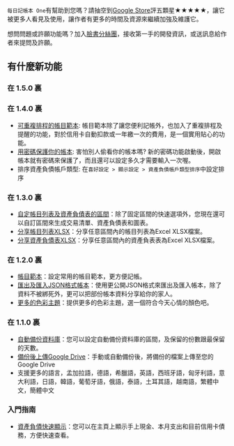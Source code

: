 `每日記帳本 One`有幫助到您嗎？請抽空到[Google Store](https://play.google.com/store/apps/details?id=com.colaorange.dailymoneyone)評五顆星★★★★★，讓它被更多人看見及使用，讓作者有更多的時間及資源來繼續加強及維護它。

想問問題或許願功能嗎？加入[臉書分絲團](https://www.facebook.com/colaorange.daily.money)，接收第一手的開發資訊，或送訊息給作者來提問及許願。

## 有什麼新功能

### 在 1.5.0 裏


### 在 1.4.0 裏
 * [可重複排程的帳目範本](https://youtu.be/TzQj2pY6sWs): 帳目範本除了讓您便利記帳外，也加入了重複排程及提醒的功能，對於信用卡自動扣款或一年繳一次的費用，是一個實用貼心的功能。
 * [用密碼保護你的帳本](https://youtu.be/peoYqNG_4pk): 害怕別人偷看你的帳本嗎? 新的密碼功能啟動後，開啟帳本就有密碼來保護了，而且還可以設定多久才需要輸入一次喔。
 * 排序資產負債帳戶類型: 在`喜好設定 > 顯示設定 > 資產負債帳戶類型排序`中設定排序

### 在 1.3.0 裏
 * [自定帳目列表及資產負債表的區間](https://youtu.be/O7EcLN82qIU)：除了固定區間的快速選項外，您現在還可以自訂區間來生成交易清單、資產負債表和圖表。
 * [分享帳目列表XLSX](https://youtu.be/Bf7j39fsCSc)：分享任意區間內的帳目列表為Excel XLSX檔案。
 * [分享資產負債表XLSX](https://youtu.be/kpxJxNsButA)：分享任意區間內的資產負表表為Excel XLSX檔案。
 
### 在 1.2.0 裏
 * [帳目範本](https://youtu.be/CtfJ5BecZfY)：設定常用的帳目範本，更方便記帳。
 * [匯出及匯入JSON格式帳本](https://youtu.be/bHGEH7zcj78)：使用更公開JSON格式來匯出及匯入帳本，除了資料不被綁死外，更可以把部份帳本資料分享給你的家人。
 * [更多的色彩主題](https://youtu.be/3Yw7m2AOvfc)：提供更多的色彩主題，選一個符合今天心情的顏色吧。

### 在 1.1.0 裏
 * [自動備份資料庫](https://youtube.com/shorts/dWePWDncx0k)：您可以設定自動備份資料庫的區間，及保留的份數跟最保留的天數。
 * [備份後上傳Google Drive](https://youtu.be/hOJdtKElLuw)：手動或自動備份後，將備份的檔案上傳至您的Google Drive
 * 支援更多的語言，孟加拉語，德語，希臘語，英語，西班牙語，匈牙利語，意大利語，日語，韓語，葡萄牙語，俄語，泰語，土耳其語，越南語，繁體中文，簡體中文

### 入門指南
 * [資產負債快速顯示](https://youtu.be/66tJxSrI_vQ)：您可以在主頁上顯示手上現金、本月支出和目前信用卡債務，方便快速查看。